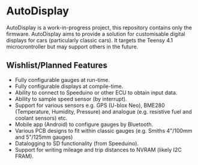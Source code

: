 # AutoDisplay

AutoDisplay is a work-in-progress project, this repository contains only the firmware. AutoDisplay aims to provide a solution for customisable digital displays for cars (particularly classic cars). It targets the Teensy 4.1 microcrontroller but may support others in the future.

## Wishlist/Planned Features
- Fully configurable gauges at run-time.
- Fully configurable displays at compile-time.
- Ability to connect to Speeduino or other ECU to obtain input data.
- Ability to sample speed sensor (by interrupt).
- Support for various sensors e.g. GPS (U-blox Neo), BME280 (Temperature, Humidity, Pressure) and analogue (e.g. resistive fuel and coolant sensors) etc. 
- Mobile app (Android) to configure gauges by Bluetooth.
- Various PCB designs to fit within classic gauges (e.g. Smiths 4"/100mm and 5"/125mm gauges)
- Datalogging to SD functionality (from Speeduino).
- Support for writing mileage and trip distances to NVRAM (likely I2C FRAM).